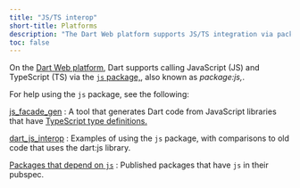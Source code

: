 ```yaml
---
title: "JS/TS interop"
short-title: Platforms
description: "The Dart Web platform supports JS/TS integration via package:js"
toc: false
---
```


On the [Dart Web platform](/platforms/overview/), Dart supports calling
JavaScript (JS) and TypeScript (TS) via the [`js`
package,]({{site.pub-pkg}}/js), also known as _package:js,_.

For help using the `js` package, see the following:

[js_facade_gen](https://github.com/dart-lang/js_facade_gen)
: A tool that generates Dart code from JavaScript libraries that have
  [TypeScript type definitions.](http://definitelytyped.org/)

[dart_js_interop](https://github.com/matanlurey/dart_js_interop)
: Examples of using the `js` package,
  with comparisons to old code that uses the dart:js library.

[Packages that depend on `js`]({{pub-pkg}}?q=dependency%3Ajs)
: Published packages that have `js` in their pubspec.
